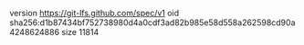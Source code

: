 version https://git-lfs.github.com/spec/v1
oid sha256:d1b87434bf752738980d4a0cdf3ad82b985e58d558a262598cd90a4248624886
size 11814
